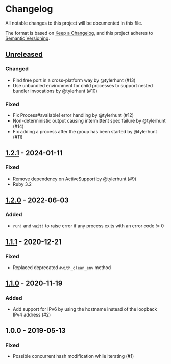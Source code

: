 # Changelog

All notable changes to this project will be documented in this file.

The format is based on [Keep a Changelog](https://keepachangelog.com/en/1.0.0/), and this project adheres to [Semantic Versioning](https://semver.org/spec/v2.0.0.html).

## [Unreleased]

### Changed

- Find free port in a cross-platform way by @tylerhunt (#13)
- Use unbundled environment for child processes to support nested bundler invocations by @tylerhunt (#10)

### Fixed

- Fix Process#available! error handling by @tylerhunt (#12)
- Non-deterministic output causing intermittent spec failure by @tylerhunt (#14)
- Fix adding a process after the group has been started by @tylerhunt (#11)

## [1.2.1] - 2024-01-11

### Fixed

- Remove dependency on ActiveSupport by @tylerhunt (#9)
- Ruby 3.2

## [1.2.0] - 2022-06-03

### Added

- `run!` and `wait!` to raise error if any process exits with an error code != 0

## [1.1.1] - 2020-12-21

### Fixed

- Replaced deprecated `#with_clean_env` method

## [1.1.0] - 2020-11-19

### Added

- Add support for IPv6 by using the hostname instead of the loopback IPv4 address (#2)

## 1.0.0 - 2019-05-13

### Fixed

- Possible concurrent hash modification while iterating (#1)

[Unreleased]: https://github.com/jgraichen/multi_process/compare/v1.2.1...HEAD
[1.2.1]: https://github.com/jgraichen/multi_process/compare/v1.2.0...v1.2.1
[1.2.0]: https://github.com/jgraichen/multi_process/compare/v1.1.1...v1.2.0
[1.1.1]: https://github.com/jgraichen/multi_process/compare/v1.1.0...v1.1.1
[1.1.0]: https://github.com/jgraichen/multi_process/compare/v1.0.0...v1.1.0
